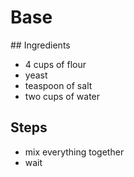 # Base

## Ingredients
- 4 cups of flour
- yeast
- teaspoon of salt
- two cups of water

## Steps
- mix everything together
- wait